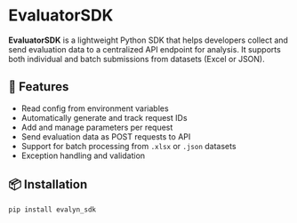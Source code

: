 # EvaluatorSDK

**EvaluatorSDK** is a lightweight Python SDK that helps developers collect and send evaluation data to a centralized API endpoint for analysis. It supports both individual and batch submissions from datasets (Excel or JSON).

## 🚀 Features

- Read config from environment variables
- Automatically generate and track request IDs
- Add and manage parameters per request
- Send evaluation data as POST requests to API
- Support for batch processing from `.xlsx` or `.json` datasets
- Exception handling and validation

## 📦 Installation

```bash
pip install evalyn_sdk

